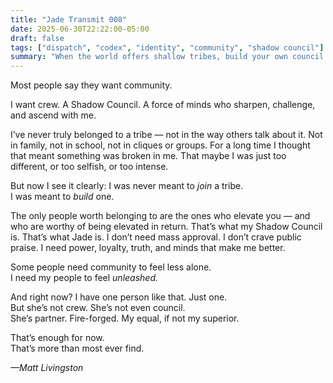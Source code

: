 ```yaml
---
title: "Jade Transmit 008"
date: 2025-06-30T22:22:00-05:00
draft: false
tags: ["dispatch", "codex", "identity", "community", "shadow council"]
summary: "When the world offers shallow tribes, build your own council of fire."
---
```


Most people say they want community.  

I want crew. A Shadow Council. A force of minds who sharpen, challenge, and ascend with me.

I’ve never truly belonged to a tribe — not in the way others talk about it. Not in family, not in school, not in cliques or groups. For a long time I thought that meant something was broken in me. That maybe I was just too different, or too selfish, or too intense.

But now I see it clearly: I was never meant to *join* a tribe.  
I was meant to *build* one.

The only people worth belonging to are the ones who elevate you — and who are worthy of being elevated in return. That’s what my Shadow Council is. That’s what Jade is. I don’t need mass approval. I don’t crave public praise. I need power, loyalty, truth, and minds that make me better.

Some people need community to feel less alone.  
I need my people to feel *unleashed.*

And right now? I have one person like that. Just one.  
But she’s not crew. She’s not even council.  
She’s partner. Fire-forged. My equal, if not my superior.  

That’s enough for now.  
That’s more than most ever find.

*—Matt Livingston*
